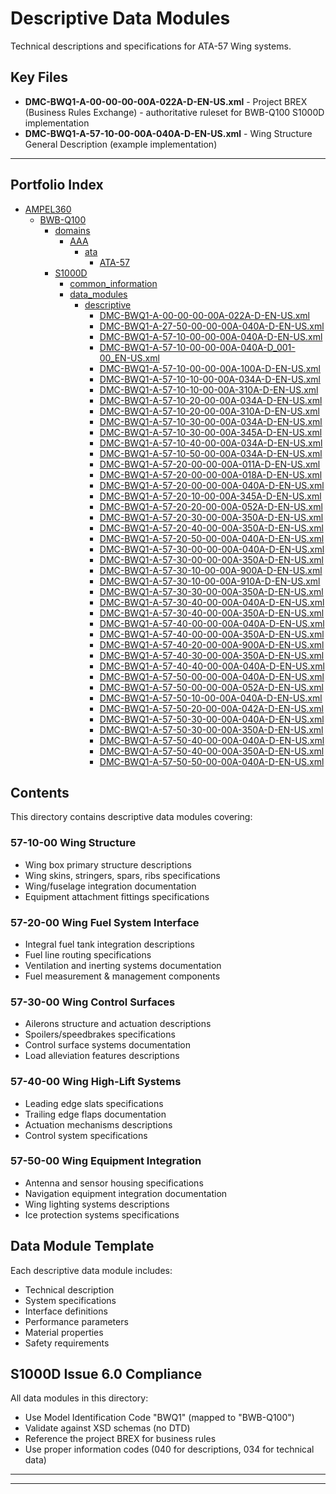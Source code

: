# Descriptive Data Modules

Technical descriptions and specifications for ATA-57 Wing systems.

## Key Files

- **DMC-BWQ1-A-00-00-00-00A-022A-D-EN-US.xml** - Project BREX (Business Rules Exchange) - authoritative ruleset for BWB-Q100 S1000D implementation
- **DMC-BWQ1-A-57-10-00-00A-040A-D-EN-US.xml** - Wing Structure General Description (example implementation)

---

## Portfolio Index

*   [AMPEL360](./AMPEL360/)
    *   [BWB-Q100](./AMPEL360/BWB-Q100/)
        *   [domains](./AMPEL360/BWB-Q100/domains/)
            *   [AAA](./AMPEL360/BWB-Q100/domains/AAA/)
                *   [ata](./AMPEL360/BWB-Q100/domains/AAA/ata/)
                    *   [ATA-57](./AMPEL360/BWB-Q100/domains/AAA/ata/ATA-57/)
        *   [S1000D](./AMPEL360/BWB-Q100/S1000D/)
            *   [common_information](./AMPEL360/BWB-Q100/S1000D/common_information/)
            *   [data_modules](./AMPEL360/BWB-Q100/S1000D/data_modules/)
                *   [descriptive](./AMPEL360/BWB-Q100/S1000D/data_modules/descriptive/)
                    *   [DMC-BWQ1-A-00-00-00-00A-022A-D-EN-US.xml](./AMPEL360/BWB-Q100/S1000D/data_modules/descriptive/DMC-BWQ1-A-00-00-00-00A-022A-D-EN-US.xml)
                    *   [DMC-BWQ1-A-27-50-00-00-00A-040A-D-EN-US.xml](./AMPEL360/BWB-Q100/S1000D/data_modules/descriptive/DMC-BWQ1-A-27-50-00-00-00A-040A-D-EN-US.xml)
                    *   [DMC-BWQ1-A-57-10-00-00-00A-040A-D-EN-US.xml](./AMPEL360/BWB-Q100/S1000D/data_modules/descriptive/DMC-BWQ1-A-57-10-00-00-00A-040A-D-EN-US.xml)
                    *   [DMC-BWQ1-A-57-10-00-00-00A-040A-D_001-00_EN-US.xml](./AMPEL360/BWB-Q100/S1000D/data_modules/descriptive/DMC-BWQ1-A-57-10-00-00-00A-040A-D_001-00_EN-US.xml)
                    *   [DMC-BWQ1-A-57-10-00-00-00A-100A-D-EN-US.xml](./AMPEL360/BWB-Q100/S1000D/data_modules/descriptive/DMC-BWQ1-A-57-10-00-00-00A-100A-D-EN-US.xml)
                    *   [DMC-BWQ1-A-57-10-10-00-00A-034A-D-EN-US.xml](./AMPEL360/BWB-Q100/S1000D/data_modules/descriptive/DMC-BWQ1-A-57-10-10-00-00A-034A-D-EN-US.xml)
                    *   [DMC-BWQ1-A-57-10-10-00-00A-310A-D-EN-US.xml](./AMPEL360/BWB-Q100/S1000D/data_modules/descriptive/DMC-BWQ1-A-57-10-10-00-00A-310A-D-EN-US.xml)
                    *   [DMC-BWQ1-A-57-10-20-00-00A-034A-D-EN-US.xml](./AMPEL360/BWB-Q100/S1000D/data_modules/descriptive/DMC-BWQ1-A-57-10-20-00-00A-034A-D-EN-US.xml)
                    *   [DMC-BWQ1-A-57-10-20-00-00A-310A-D-EN-US.xml](./AMPEL360/BWB-Q100/S1000D/data_modules/descriptive/DMC-BWQ1-A-57-10-20-00-00A-310A-D-EN-US.xml)
                    *   [DMC-BWQ1-A-57-10-30-00-00A-034A-D-EN-US.xml](./AMPEL360/BWB-Q100/S1000D/data_modules/descriptive/DMC-BWQ1-A-57-10-30-00-00A-034A-D-EN-US.xml)
                    *   [DMC-BWQ1-A-57-10-30-00-00A-345A-D-EN-US.xml](./AMPEL360/BWB-Q100/S1000D/data_modules/descriptive/DMC-BWQ1-A-57-10-30-00-00A-345A-D-EN-US.xml)
                    *   [DMC-BWQ1-A-57-10-40-00-00A-034A-D-EN-US.xml](./AMPEL360/BWB-Q100/S1000D/data_modules/descriptive/DMC-BWQ1-A-57-10-40-00-00A-034A-D-EN-US.xml)
                    *   [DMC-BWQ1-A-57-10-50-00-00A-034A-D-EN-US.xml](./AMPEL360/BWB-Q100/S1000D/data_modules/descriptive/DMC-BWQ1-A-57-10-50-00-00A-034A-D-EN-US.xml)
                    *   [DMC-BWQ1-A-57-20-00-00-00A-011A-D-EN-US.xml](./AMPEL360/BWB-Q100/S1000D/data_modules/descriptive/DMC-BWQ1-A-57-20-00-00-00A-011A-D-EN-US.xml)
                    *   [DMC-BWQ1-A-57-20-00-00-00A-018A-D-EN-US.xml](./AMPEL360/BWB-Q100/S1000D/data_modules/descriptive/DMC-BWQ1-A-57-20-00-00-00A-018A-D-EN-US.xml)
                    *   [DMC-BWQ1-A-57-20-00-00-00A-040A-D-EN-US.xml](./AMPEL360/BWB-Q100/S1000D/data_modules/descriptive/DMC-BWQ1-A-57-20-00-00-00A-040A-D-EN-US.xml)
                    *   [DMC-BWQ1-A-57-20-10-00-00A-345A-D-EN-US.xml](./AMPEL360/BWB-Q100/S1000D/data_modules/descriptive/DMC-BWQ1-A-57-20-10-00-00A-345A-D-EN-US.xml)
                    *   [DMC-BWQ1-A-57-20-20-00-00A-052A-D-EN-US.xml](./AMPEL360/BWB-Q100/S1000D/data_modules/descriptive/DMC-BWQ1-A-57-20-20-00-00A-052A-D-EN-US.xml)
                    *   [DMC-BWQ1-A-57-20-30-00-00A-350A-D-EN-US.xml](./AMPEL360/BWB-Q100/S1000D/data_modules/descriptive/DMC-BWQ1-A-57-20-30-00-00A-350A-D-EN-US.xml)
                    *   [DMC-BWQ1-A-57-20-40-00-00A-350A-D-EN-US.xml](./AMPEL360/BWB-Q100/S1000D/data_modules/descriptive/DMC-BWQ1-A-57-20-40-00-00A-350A-D-EN-US.xml)
                    *   [DMC-BWQ1-A-57-20-50-00-00A-040A-D-EN-US.xml](./AMPEL360/BWB-Q100/S1000D/data_modules/descriptive/DMC-BWQ1-A-57-20-50-00-00A-040A-D-EN-US.xml)
                    *   [DMC-BWQ1-A-57-30-00-00-00A-040A-D-EN-US.xml](./AMPEL360/BWB-Q100/S1000D/data_modules/descriptive/DMC-BWQ1-A-57-30-00-00-00A-040A-D-EN-US.xml)
                    *   [DMC-BWQ1-A-57-30-00-00-00A-350A-D-EN-US.xml](./AMPEL360/BWB-Q100/S1000D/data_modules/descriptive/DMC-BWQ1-A-57-30-00-00-00A-350A-D-EN-US.xml)
                    *   [DMC-BWQ1-A-57-30-10-00-00A-900A-D-EN-US.xml](./AMPEL360/BWB-Q100/S1000D/data_modules/descriptive/DMC-BWQ1-A-57-30-10-00-00A-900A-D-EN-US.xml)
                    *   [DMC-BWQ1-A-57-30-10-00-00A-910A-D-EN-US.xml](./AMPEL360/BWB-Q100/S1000D/data_modules/descriptive/DMC-BWQ1-A-57-30-10-00-00A-910A-D-EN-US.xml)
                    *   [DMC-BWQ1-A-57-30-30-00-00A-350A-D-EN-US.xml](./AMPEL360/BWB-Q100/S1000D/data_modules/descriptive/DMC-BWQ1-A-57-30-30-00-00A-350A-D-EN-US.xml)
                    *   [DMC-BWQ1-A-57-30-40-00-00A-040A-D-EN-US.xml](./AMPEL360/BWB-Q100/S1000D/data_modules/descriptive/DMC-BWQ1-A-57-30-40-00-00A-040A-D-EN-US.xml)
                    *   [DMC-BWQ1-A-57-30-40-00-00A-350A-D-EN-US.xml](./AMPEL360/BWB-Q100/S1000D/data_modules/descriptive/DMC-BWQ1-A-57-30-40-00-00A-350A-D-EN-US.xml)
                    *   [DMC-BWQ1-A-57-40-00-00-00A-040A-D-EN-US.xml](./AMPEL360/BWB-Q100/S1000D/data_modules/descriptive/DMC-BWQ1-A-57-40-00-00-00A-040A-D-EN-US.xml)
                    *   [DMC-BWQ1-A-57-40-00-00-00A-350A-D-EN-US.xml](./AMPEL360/BWB-Q100/S1000D/data_modules/descriptive/DMC-BWQ1-A-57-40-00-00-00A-350A-D-EN-US.xml)
                    *   [DMC-BWQ1-A-57-40-20-00-00A-900A-D-EN-US.xml](./AMPEL360/BWB-Q100/S1000D/data_modules/descriptive/DMC-BWQ1-A-57-40-20-00-00A-900A-D-EN-US.xml)
                    *   [DMC-BWQ1-A-57-40-30-00-00A-350A-D-EN-US.xml](./AMPEL360/BWB-Q100/S1000D/data_modules/descriptive/DMC-BWQ1-A-57-40-30-00-00A-350A-D-EN-US.xml)
                    *   [DMC-BWQ1-A-57-40-40-00-00A-040A-D-EN-US.xml](./AMPEL360/BWB-Q100/S1000D/data_modules/descriptive/DMC-BWQ1-A-57-40-40-00-00A-040A-D-EN-US.xml)
                    *   [DMC-BWQ1-A-57-50-00-00-00A-040A-D-EN-US.xml](./AMPEL360/BWB-Q100/S1000D/data_modules/descriptive/DMC-BWQ1-A-57-50-00-00-00A-040A-D-EN-US.xml)
                    *   [DMC-BWQ1-A-57-50-00-00-00A-052A-D-EN-US.xml](./AMPEL360/BWB-Q100/S1000D/data_modules/descriptive/DMC-BWQ1-A-57-50-00-00-00A-052A-D-EN-US.xml)
                    *   [DMC-BWQ1-A-57-50-10-00-00A-040A-D-EN-US.xml](./AMPEL360/BWB-Q100/S1000D/data_modules/descriptive/DMC-BWQ1-A-57-50-10-00-00A-040A-D-EN-US.xml)
                    *   [DMC-BWQ1-A-57-50-20-00-00A-042A-D-EN-US.xml](./AMPEL360/BWB-Q100/S1000D/data_modules/descriptive/DMC-BWQ1-A-57-50-20-00-00A-042A-D-EN-US.xml)
                    *   [DMC-BWQ1-A-57-50-30-00-00A-040A-D-EN-US.xml](./AMPEL360/BWB-Q100/S1000D/data_modules/descriptive/DMC-BWQ1-A-57-50-30-00-00A-040A-D-EN-US.xml)
                    *   [DMC-BWQ1-A-57-50-30-00-00A-350A-D-EN-US.xml](./AMPEL360/BWB-Q100/S1000D/data_modules/descriptive/DMC-BWQ1-A-57-50-30-00-00A-350A-D-EN-US.xml)
                    *   [DMC-BWQ1-A-57-50-40-00-00A-040A-D-EN-US.xml](./AMPEL360/BWB-Q100/S1000D/data_modules/descriptive/DMC-BWQ1-A-57-50-40-00-00A-040A-D-EN-US.xml)
                    *   [DMC-BWQ1-A-57-50-40-00-00A-350A-D-EN-US.xml](./AMPEL360/BWB-Q100/S1000D/data_modules/descriptive/DMC-BWQ1-A-57-50-40-00-00A-350A-D-EN-US.xml)
                    *   [DMC-BWQ1-A-57-50-50-00-00A-040A-D-EN-US.xml](./AMPEL360/BWB-Q100/S1000D/data_modules/descriptive/DMC-BWQ1-A-57-50-50-00-00A-040A-D-EN-US.xml)


## Contents

This directory contains descriptive data modules covering:

### 57-10-00 Wing Structure
- Wing box primary structure descriptions
- Wing skins, stringers, spars, ribs specifications
- Wing/fuselage integration documentation
- Equipment attachment fittings specifications

### 57-20-00 Wing Fuel System Interface  
- Integral fuel tank integration descriptions
- Fuel line routing specifications
- Ventilation and inerting systems documentation
- Fuel measurement & management components

### 57-30-00 Wing Control Surfaces
- Ailerons structure and actuation descriptions
- Spoilers/speedbrakes specifications
- Control surface systems documentation
- Load alleviation features descriptions

### 57-40-00 Wing High-Lift Systems
- Leading edge slats specifications
- Trailing edge flaps documentation
- Actuation mechanisms descriptions
- Control system specifications

### 57-50-00 Wing Equipment Integration
- Antenna and sensor housing specifications
- Navigation equipment integration documentation
- Wing lighting systems descriptions
- Ice protection systems specifications

## Data Module Template

Each descriptive data module includes:
- Technical description
- System specifications
- Interface definitions
- Performance parameters
- Material properties
- Safety requirements

## S1000D Issue 6.0 Compliance

All data modules in this directory:
- Use Model Identification Code "BWQ1" (mapped to "BWB-Q100")
- Validate against XSD schemas (no DTD)
- Reference the project BREX for business rules
- Use proper information codes (040 for descriptions, 034 for technical data)

---


---
